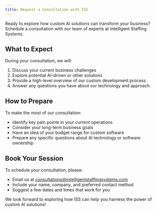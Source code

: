 ```yaml
---
title: Request a Consultation with ISS
---
```


Ready to explore how custom AI solutions can transform your business? Schedule a consultation with our team of experts at Intelligent Staffing Systems.

## What to Expect
During your consultation, we will:
1. Discuss your current business challenges
2. Explore potential AI-driven or other solutions
3. Provide a high-level overview of our custom development process
4. Answer any questions you have about our technology and approach

## How to Prepare
To make the most of our consultation:
- Identify key pain points in your current operations
- Consider your long-term business goals
- Have an idea of your budget range for custom software
- Prepare any specific questions about AI technology or software ownership

## Book Your Session
To schedule your consultation, please:
- Email us at consultations@intelligentstaffingsystems.com
- Include your name, company, and preferred contact method
- Suggest a few dates and times that work for you

We look forward to exploring how ISS can help you harness the power of custom AI solutions!
